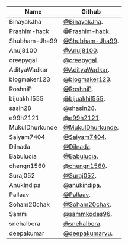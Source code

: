 
| Name                  | Github                                                        
| --------------------- | ------------------------------------------------------------- 
| BinayakJha              | [@BinayakJha](https://github.com/BinayakJha).              |
| Prashim-hack              | [@Prashim-hack](https://github.com/Prashim-hack).              |
| Shubham-Jha99            | [@Shubham-Jha99](https://github.com/Shubham-Jha99).              |
| Anuj8100             | [@Anuj8100](https://github.com/Anuj8100).              |
| creepygal           | [@creepygal](https://github.com/creepygal).              |
| AdityaWadkar           | [@AdityaWadkar](https://github.com/AdityaWadkar).              |
| blogmaker123           | [@blogmaker123](https://github.com/blogmaker123).              |
| RoshniP           | [@RoshniP](https://github.com/RoshniP).              |
| bijuakhil555           | [@bijuakhil555](https://github.com/bijuakhil555).              |
| sasin28          | [@shasin28](https://github.com/shasin28).              |
| e99h2121          | [@e99h2121](https://github.com/e99h2121).              |
| MukulDhurkunde          | [@MukulDhurkunde](https://github.com/MukulDhurkunde).              |
| Saiyam7404          | [@Saiyam7404](https://github.com/Saiyam7404).              |
| Dilnada          | [@Dilnada](https://github.com/Dilnada).              |
| Babulucia          | [@Babulucia](https://github.com/Babulucia).              |
| chengn1560          | [@chengn1560](https://github.com/chengn1560).              |
| Suraj052          | [@Suraj052](https://github.com/Suraj052).              |
| AnukIndipa          | [@anukindipa](https://github.com/anukindipa).              |
| Pallaav          | [@Pallaav](https://github.com/Pallaav).              |
| Soham20chak          | [@Soham20chak](https://github.com/Soham20chak).              |
| Samm                 | [@sammkodes96](https://github.com/sammkodes96).              |
| snehalbera               | [@snehalbera](https://github.com/snehalbera).              |
| deepakumar               | [@deepakumarvu](https://github.com/deepakumarvu).              |
